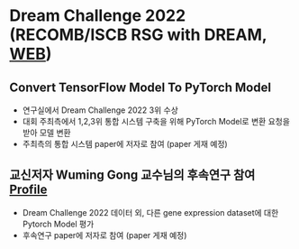 # Dream Challenge 2022 (RECOMB/ISCB RSG with DREAM, [WEB](https://www.iscb.org/rsgdream2022)) 
## Convert TensorFlow Model To PyTorch Model
- 연구실에서 Dream Challenge 2022 3위 수상
- 대회 주최측에서 1,2,3위 통합 시스템 구축을 위해 PyTorch Model로 변환 요청을 받아 모델 변환
- 주최측의 통합 시스템 paper에 저자로 참여 (paper 게재 예정)
## 교신저자 Wuming Gong 교수님의 후속연구 참여 [Profile](https://scholar.google.co.kr/citations?user=KWGPxKwAAAAJ&hl=ko&oi=ao)
- Dream Challenge 2022 데이터 외, 다른 gene expression dataset에 대한 Pytorch Model 평가
- 후속연구 paper에 저자로 참여 (paper 게재 예정)
